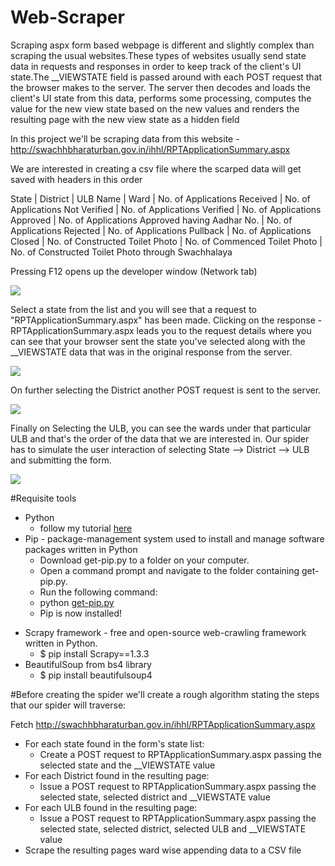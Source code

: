 # Web-Scraper

Scraping aspx form based webpage is different and slightly complex than scraping the usual websites.These types of websites usually send state data in requests and responses in order to keep track of the client's UI state.The __VIEWSTATE field is passed around with each POST request that the browser makes to the server. The server then decodes and loads the client's UI state from this data, performs some processing, computes the value for the new view state based on the new values and renders the resulting page with the new view state as a hidden field

In this project we'll be scraping data from this website - http://swachhbharaturban.gov.in/ihhl/RPTApplicationSummary.aspx

We are interested in creating a csv file where the scarped data will get saved with headers in this order		 	 	 	 	 	 	 	 	 

State | District | ULB Name | Ward | No. of Applications Received | No. of Applications Not Verified | No. of Applications Verified | No. of Applications Approved | No. of Applications Approved having Aadhar No. | No. of Applications Rejected | No. of Applications Pullback | No. of Applications Closed | No. of Constructed Toilet Photo | No. of Commenced Toilet Photo | No. of Constructed Toilet Photo through Swachhalaya

Pressing F12 opens up the developer window (Network tab)  

![](https://github.com/simran-pandey/Web-Scraper/blob/master/Screen%20captures/ss-3.PNG)

Select a state from the list and you will see that a request to "RPTApplicationSummary.aspx" has been made. Clicking on the response - RPTApplicationSummary.aspx leads you to the request details where you can see that your browser sent the state you've selected along with the __VIEWSTATE data that was in the original response from the server.

![](https://github.com/simran-pandey/Web-Scraper/blob/master/Screen%20captures/ss-4.PNG)

On further selecting the District another POST request is sent to the server. 

![](https://github.com/simran-pandey/Web-Scraper/blob/master/Screen%20captures/ss-5.PNG)

Finally on Selecting the ULB, you can see the wards under that particular ULB and that's the order of the data that we are interested in. Our spider has to simulate the user interaction of selecting State --> District --> ULB and submitting the form.

![](https://github.com/simran-pandey/Web-Scraper/blob/master/Screen%20captures/ss-6.PNG)

#Requisite tools 
* Python
    * follow my tutorial [here](https://medium.com/@pandeysimran97/installing-anaconda-navigator-in-5-simple-steps-for-deep-learning-projects-c7c794f1768d)
* Pip - package-management system used to install and manage software packages written in Python
    * Download get-pip.py to a folder on your computer.
    * Open a command prompt and navigate to the folder containing get-pip.py.
    * Run the following command:
    * python [get-pip.py](https://bootstrap.pypa.io/get-pip.py)
    * Pip is now installed!
- Scrapy framework - free and open-source web-crawling framework written in Python.
    * $ pip install Scrapy==1.3.3
- BeautifulSoup from bs4 library
    * $ pip install beautifulsoup4
    
#Before creating the spider we'll create a rough algorithm stating the steps that our spider will traverse:

Fetch http://swachhbharaturban.gov.in/ihhl/RPTApplicationSummary.aspx
* For each state found in the form's state list:
    * Create a POST request to RPTApplicationSummary.aspx passing the selected state and the __VIEWSTATE value
* For each District found in the resulting page:
    * Issue a POST request to RPTApplicationSummary.aspx passing the selected state, selected district and __VIEWSTATE value
* For each ULB found in the resulting page:
    * Issue a POST request to RPTApplicationSummary.aspx passing the selected state, selected district, selected ULB and __VIEWSTATE value
* Scrape the resulting pages ward wise appending data to a CSV file

